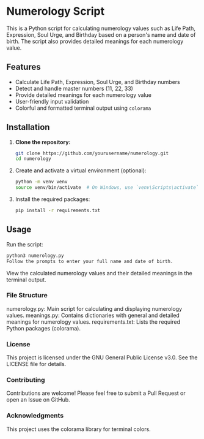 # Numerology Script

This is a Python script for calculating numerology values such as Life Path, Expression, Soul Urge, and Birthday based on a person's name and date of birth. The script also provides detailed meanings for each numerology value.

## Features

- Calculate Life Path, Expression, Soul Urge, and Birthday numbers
- Detect and handle master numbers (11, 22, 33)
- Provide detailed meanings for each numerology value
- User-friendly input validation
- Colorful and formatted terminal output using `colorama`

## Installation

1. **Clone the repository:**
   ```bash
   git clone https://github.com/yourusername/numerology.git
   cd numerology
   ```

2. Create and activate a virtual environment (optional):
   ```bash
   python -m venv venv
   source venv/bin/activate  # On Windows, use `venv\Scripts\activate`
   ```

3. Install the required packages:
   ```bash
   pip install -r requirements.txt
   ```

## Usage
Run the script:

```bash
python3 numerology.py
Follow the prompts to enter your full name and date of birth.
```

View the calculated numerology values and their detailed meanings in the terminal output.

### File Structure
numerology.py: Main script for calculating and displaying numerology values.
meanings.py: Contains dictionaries with general and detailed meanings for numerology values.
requirements.txt: Lists the required Python packages (colorama).

### License
This project is licensed under the GNU General Public License v3.0. See the LICENSE file for details.

### Contributing
Contributions are welcome! Please feel free to submit a Pull Request or open an Issue on GitHub.

### Acknowledgments
This project uses the colorama library for terminal colors.
